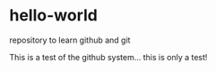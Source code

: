 # hello-world
repository to learn github and git

This is a test of the github system... this is only a test!

